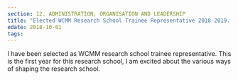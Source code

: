 ```yaml
---
section: 12. ADMINISTRATION, ORGANISATION AND LEADERSHIP
title: "Elected WCMM Research School Trainee Representative 2018-2019. Lund, Sweden"
edate: 2018-10-01
tags:
---
```


I have been selected as WCMM research school trainee representative. This is the first year for this research school, I am excited about the various ways of shaping the research school.

